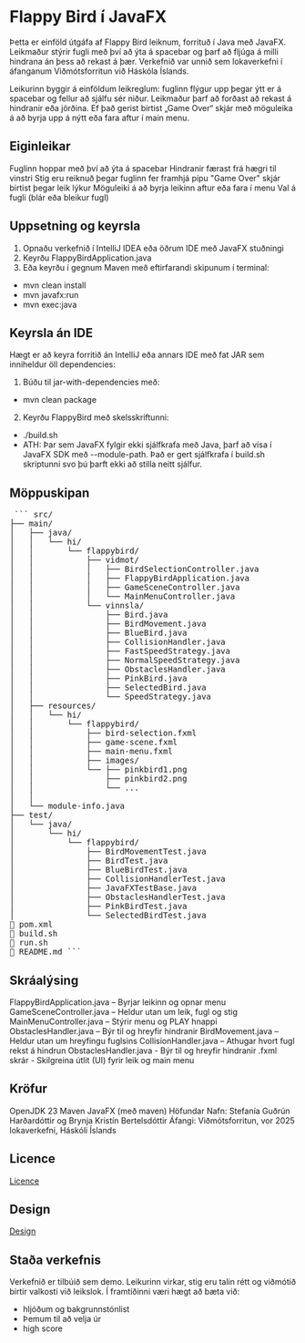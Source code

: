 # Flappy Bird í JavaFX
Þetta er einföld útgáfa af Flappy Bird leiknum, forrituð í Java með JavaFX. Leikmaður stýrir fugli með því að ýta á spacebar og þarf að fljúga á milli hindrana án þess að rekast á þær. Verkefnið var unnið sem lokaverkefni í áfanganum Viðmótsforritun við Háskóla Íslands.

Leikurinn byggir á einföldum leikreglum: fuglinn flýgur upp þegar ýtt er á spacebar og fellur að sjálfu sér niður. Leikmaður þarf að forðast að rekast á hindranir eða jörðina. Ef það gerist birtist „Game Over“ skjár með möguleika á að byrja upp á nýtt eða fara aftur í main menu.

## Eiginleikar
Fuglinn hoppar með því að ýta á spacebar
Hindranir færast frá hægri til vinstri
Stig eru reiknuð þegar fuglinn fer framhjá pípu
"Game Over" skjár birtist þegar leik lýkur
Möguleiki á að byrja leikinn aftur eða fara í menu
Val á fugli (blár eða bleikur fugl)

## Uppsetning og keyrsla
1. Opnaðu verkefnið í IntelliJ IDEA eða öðrum IDE með JavaFX stuðningi
2. Keyrðu FlappyBirdApplication.java
3. Eða keyrðu í gegnum Maven með eftirfarandi skipunum í terminal:

- mvn clean install
- mvn javafx:run
- mvn exec:java

## Keyrsla án IDE
Hægt er að keyra forritið án IntelliJ eða annars IDE með fat JAR sem inniheldur öll dependencies:
1. Búðu til jar-with-dependencies með:
- mvn clean package
2. Keyrðu FlappyBird með skelsskriftunni:
- ./build.sh
- ATH: Þar sem JavaFX fylgir ekki sjálfkrafa með Java, þarf að vísa í JavaFX SDK með --module-path. Það er gert sjálfkrafa í build.sh skriptunni svo þú þarft ekki að stilla neitt sjálfur.

## Möppuskipan 
<pre> ``` src/
├── main/
│   ├── java/
│   │   └── hi/
│   │       └── flappybird/
│   │           ├── vidmot/
│   │           │   ├── BirdSelectionController.java
│   │           │   ├── FlappyBirdApplication.java
│   │           │   ├── GameSceneController.java
│   │           │   └── MainMenuController.java
│   │           └── vinnsla/
│   │               ├── Bird.java
│   │               ├── BirdMovement.java
│   │               ├── BlueBird.java
│   │               ├── CollisionHandler.java
│   │               ├── FastSpeedStrategy.java
│   │               ├── NormalSpeedStrategy.java
│   │               ├── ObstaclesHandler.java
│   │               ├── PinkBird.java
│   │               ├── SelectedBird.java
│   │               └── SpeedStrategy.java
│   ├── resources/
│   │   └── hi/
│   │       └── flappybird/
│   │           ├── bird-selection.fxml
│   │           ├── game-scene.fxml
│   │           ├── main-menu.fxml
│   │           ├── images/
│   │           └── ├── pinkbird1.png
│   │               ├── pinkbird2.png
│   │               └── ...
│   │           
│   └── module-info.java
├── test/
│   └── java/
│       └── hi/
│           └── flappybird/
│               ├── BirdMovementTest.java
│               ├── BirdTest.java
│               ├── BlueBirdTest.java
│               ├── CollisionHandlerTest.java
│               ├── JavaFXTestBase.java
│               ├── ObstaclesHandlerTest.java
│               ├── PinkBirdTest.java
│               └── SelectedBirdTest.java
📄 pom.xml
📄 build.sh
📄 run.sh
📄 README.md ``` </pre>


## Skráalýsing
FlappyBirdApplication.java – Byrjar leikinn og opnar menu
GameSceneController.java – Heldur utan um leik, fugl og stig
MainMenuController.java – Stýrir menu og PLAY hnappi
ObstaclesHandler.java – Býr til og hreyfir hindranir
BirdMovement.java – Heldur utan um hreyfingu fuglsins
CollisionHandler.java – Athugar hvort fugl rekst á hindrun
ObstaclesHandler.java - Býr til og hreyfir hindranir
.fxml skrár - Skilgreina útlit (UI) fyrir leik og main menu

## Kröfur
OpenJDK 23
Maven
JavaFX (með maven)
Höfundar
Nafn: Stefanía Guðrún Harðardóttir og Brynja Kristín Bertelsdóttir
Áfangi: Viðmótsforritun, vor 2025 lokaverkefni, Háskóli Íslands

## Licence
[Licence](/Users/brynja.kristin/IdeaProjects/HBV202G-assLOKA/LICENCE)

## Design
[Design](src/site/resources/UML.png)

## Staða verkefnis
Verkefnið er tilbúið sem demo. Leikurinn virkar, stig eru talin rétt og viðmótið birtir valkosti við leikslok. Í framtíðinni væri hægt að bæta við:  
- hljóðum og bakgrunnstónlist
- Þemum til að velja úr
- high score
